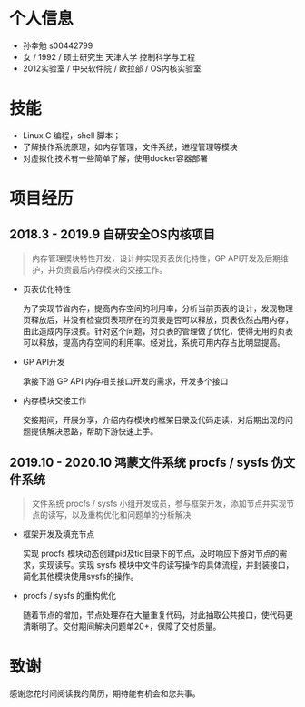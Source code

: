 # 个人信息
-	孙幸勉 s00442799
-	女 / 1992 / 硕士研究生 天津大学 控制科学与工程
-	2012实验室 / 中央软件院 / 欧拉部 / OS内核实验室


# 技能
		
- Linux C 编程，shell 脚本；
- 了解操作系统原理，如内存管理，文件系统，进程管理等模块
- 对虚拟化技术有一些简单了解，使用docker容器部署


# 项目经历

## 2018.3 - 2019.9 自研安全OS内核项目

> 内存管理模块特性开发，设计并实现页表优化特性，GP API开发及后期维护，并负责最后内存模块的交接工作。

- 页表优化特性

  为了实现节省内存，提高内存空间的利用率，分析当前页表的设计，发现物理页释放后，并没有检查页表项所在的页表是否可以释放，页表依然占用内存，由此造成内存浪费。针对这个问题，对页表的管理做了优化，使得无用的页表可以释放，提高内存空间的利用率。经对比，系统可用内存占比明显提高。

- GP API开发

  承接下游 GP API 内存相关接口开发的需求，开发多个接口

- 内存模块交接工作

  交接期间，开展分享，介绍内存模块的框架目录及代码走读，对后期出现的问题提供解决思路，帮助下游快速上手。

## 2019.10 - 2020.10 鸿蒙文件系统 procfs / sysfs 伪文件系统

> 文件系统 procfs / sysfs 小组开发成员，参与框架开发，添加节点并实现节点的读写，以及重构优化和问题单的分析解决

- 框架开发及填充节点

  实现 procfs 模块动态创建pid及tid目录下的节点，及时响应下游对节点的需求，实现读写。实现 sysfs 模块中文件的读写操作的具体流程，并封装接口，简化其他模块使用sysfs的操作。

- procfs / sysfs 的重构优化

  随着节点的增加，节点处理存在大量重复代码，对此抽取公共接口，使代码更清晰明了。交付期间解决问题单20+，保障了交付质量。

# 致谢

感谢您花时间阅读我的简历，期待能有机会和您共事。
